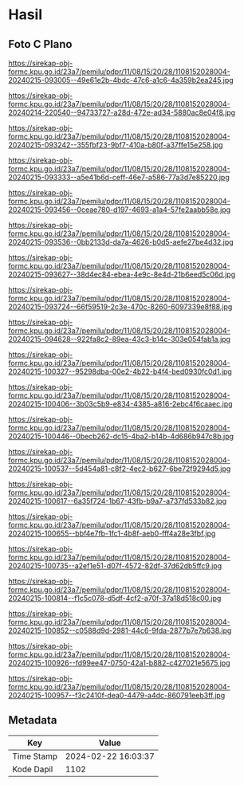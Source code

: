 # Hasil

## Foto C Plano

https://sirekap-obj-formc.kpu.go.id/23a7/pemilu/pdpr/11/08/15/20/28/1108152028004-20240215-093005--49e61e2b-4bdc-47c6-a1c6-4a359b2ea245.jpg

https://sirekap-obj-formc.kpu.go.id/23a7/pemilu/pdpr/11/08/15/20/28/1108152028004-20240214-220540--94733727-a28d-472e-ad34-5880ac8e04f8.jpg

https://sirekap-obj-formc.kpu.go.id/23a7/pemilu/pdpr/11/08/15/20/28/1108152028004-20240215-093242--355fbf23-9bf7-410a-b80f-a37ffe15e258.jpg

https://sirekap-obj-formc.kpu.go.id/23a7/pemilu/pdpr/11/08/15/20/28/1108152028004-20240215-093333--a5e41b6d-ceff-46e7-a586-77a3d7e85220.jpg

https://sirekap-obj-formc.kpu.go.id/23a7/pemilu/pdpr/11/08/15/20/28/1108152028004-20240215-093456--0ceae780-d197-4693-a1a4-57fe2aabb58e.jpg

https://sirekap-obj-formc.kpu.go.id/23a7/pemilu/pdpr/11/08/15/20/28/1108152028004-20240215-093536--0bb2133d-da7a-4626-b0d5-aefe27be4d32.jpg

https://sirekap-obj-formc.kpu.go.id/23a7/pemilu/pdpr/11/08/15/20/28/1108152028004-20240215-093627--38d4ec84-ebea-4e9c-8e4d-21b6eed5c06d.jpg

https://sirekap-obj-formc.kpu.go.id/23a7/pemilu/pdpr/11/08/15/20/28/1108152028004-20240215-093724--66f59519-2c3e-470c-8260-6097339e8f88.jpg

https://sirekap-obj-formc.kpu.go.id/23a7/pemilu/pdpr/11/08/15/20/28/1108152028004-20240215-094628--922fa8c2-89ea-43c3-b14c-303e054fab1a.jpg

https://sirekap-obj-formc.kpu.go.id/23a7/pemilu/pdpr/11/08/15/20/28/1108152028004-20240215-100327--95298dba-00e2-4b22-b4f4-bed0930fc0d1.jpg

https://sirekap-obj-formc.kpu.go.id/23a7/pemilu/pdpr/11/08/15/20/28/1108152028004-20240215-100406--3b03c5b9-e834-4385-a816-2ebc4f6caaec.jpg

https://sirekap-obj-formc.kpu.go.id/23a7/pemilu/pdpr/11/08/15/20/28/1108152028004-20240215-100446--0becb262-dc15-4ba2-b14b-4d686b947c8b.jpg

https://sirekap-obj-formc.kpu.go.id/23a7/pemilu/pdpr/11/08/15/20/28/1108152028004-20240215-100537--5d454a81-c8f2-4ec2-b627-6be72f9294d5.jpg

https://sirekap-obj-formc.kpu.go.id/23a7/pemilu/pdpr/11/08/15/20/28/1108152028004-20240215-100617--6a35f724-1b67-43fb-b9a7-a737fd533b82.jpg

https://sirekap-obj-formc.kpu.go.id/23a7/pemilu/pdpr/11/08/15/20/28/1108152028004-20240215-100655--bbf4e7fb-1fc1-4b8f-aeb0-fff4a28e3fbf.jpg

https://sirekap-obj-formc.kpu.go.id/23a7/pemilu/pdpr/11/08/15/20/28/1108152028004-20240215-100735--a2ef1e51-d07f-4572-82df-37d62db5ffc9.jpg

https://sirekap-obj-formc.kpu.go.id/23a7/pemilu/pdpr/11/08/15/20/28/1108152028004-20240215-100814--f1c5c078-d5df-4cf2-a70f-37a18d518c00.jpg

https://sirekap-obj-formc.kpu.go.id/23a7/pemilu/pdpr/11/08/15/20/28/1108152028004-20240215-100852--c0588d9d-2981-44c6-9fda-2877b7e7b638.jpg

https://sirekap-obj-formc.kpu.go.id/23a7/pemilu/pdpr/11/08/15/20/28/1108152028004-20240215-100926--fd99ee47-0750-42a1-b882-c427021e5675.jpg

https://sirekap-obj-formc.kpu.go.id/23a7/pemilu/pdpr/11/08/15/20/28/1108152028004-20240215-100957--f3c2410f-dea0-4479-a4dc-860791eeb3ff.jpg


## Metadata

| Key        | Value               |
| ---------- | ------------------- |
| Time Stamp | 2024-02-22 16:03:37 |
| Kode Dapil | 1102                |



